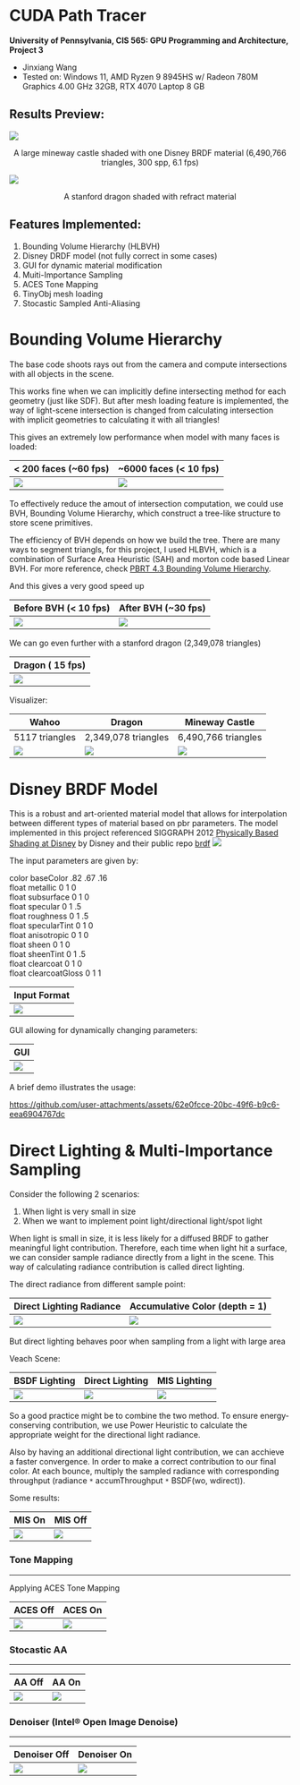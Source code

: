 # CUDA Path Tracer

**University of Pennsylvania, CIS 565: GPU Programming and Architecture, Project 3**

- Jinxiang Wang
- Tested on: Windows 11, AMD Ryzen 9 8945HS w/ Radeon 780M Graphics 4.00 GHz 32GB, RTX 4070 Laptop 8 GB

## Results Preview:

![](results/Cover/CoverDenoisedMIS.png)

<p align="center">A large mineway castle shaded with one Disney BRDF material (6,490,766 triangles, 300 spp, 6.1 fps)</p>

![](results/RefractDragon.png)

<p align="center">A stanford dragon shaded with refract material</p>

## Features Implemented:

1. Bounding Volume Hierarchy (HLBVH)
2. Disney DRDF model (not fully correct in some cases)
3. GUI for dynamic material modification
4. Muiti-Importance Sampling
5. ACES Tone Mapping
6. TinyObj mesh loading
7. Stocastic Sampled Anti-Aliasing

# Bounding Volume Hierarchy

The base code shoots rays out from the camera and compute intersections with all objects in the scene.

This works fine when we can implicitly define intersecting method for each geometry (just like SDF). But after mesh loading feature is implemented, the way of light-scene intersection is changed from calculating
intersection with implicit geometries to calculating it with all triangles!

This gives an extremely low performance when model with many faces is loaded:

| < 200 faces (~60 fps)            | ~6000 faces (< 10 fps)          |
| -------------------------------- | ------------------------------- |
| ![](results/BVH/simplescene.png) | ![](results/BVH/marioScene.png) |

To effectively reduce the amout of intersection computation, we could use BVH, Bounding Volume Hierarchy, which construct
a tree-like structure to store scene primitives.

The efficiency of BVH depends on how we build the tree. There are many ways to segment triangls, for this project, I used HLBVH, which is a combination of Surface Area Heuristic (SAH) and morton code based Linear BVH. For more reference, check [PBRT 4.3 Bounding Volume Hierarchy](https://pbr-book.org/3ed-2018/Primitives_and_Intersection_Acceleration/Bounding_Volume_Hierarchies).

And this gives a very good speed up

| Before BVH (< 10 fps)           | After BVH (~30 fps)           |
| ------------------------------- | ----------------------------- |
| ![](results/BVH/marioScene.png) | ![](results/BVH/AfterBVH.png) |

We can go even further with a stanford dragon (2,349,078 triangles)

| Dragon ( 15 fps)            |
| --------------------------- |
| ![](results/BVH/Dragon.png) |

Visualizer:

| Wahoo                    | Dragon                         | Mineway Castle                |
| ------------------------ | ------------------------------ | ----------------------------- |
| 5117 triangles           | 2,349,078 triangles            | 6,490,766 triangles           |
| ![](results/BVH/BVH.png) | ![](results/BVH/DragonBVH.png) | ![](results/BVH/CoverBVH.png) |

# Disney BRDF Model

This is a robust and art-oriented material model that allows for interpolation between different types of material based on pbr parameters. The model implemented in this project referenced SIGGRAPH 2012 [Physically Based Shading at Disney](https://media.disneyanimation.com/uploads/production/publication_asset/48/asset/s2012_pbs_disney_brdf_notes_v3.pdf) by Disney and their public repo [brdf](https://github.com/wdas/brdf/tree/main)
![](results/DisneyBRDF/presentation.png)

The input parameters are given by:

color baseColor .82 .67 .16  
float metallic 0 1 0  
float subsurface 0 1 0  
float specular 0 1 .5  
float roughness 0 1 .5  
float specularTint 0 1 0  
float anisotropic 0 1 0  
float sheen 0 1 0  
float sheenTint 0 1 .5  
float clearcoat 0 1 0  
float clearcoatGloss 0 1 1

| Input Format
| ------------------------------------- |
| ![](results/DisneyBRDF/jsonInput.png) |

GUI allowing for dynamically changing parameters:

| GUI                             |
| ------------------------------- |
| ![](results/DisneyBRDF/GUI.png) |

A brief demo illustrates the usage:

https://github.com/user-attachments/assets/62e0fcce-20bc-49f6-b9c6-eea6904767dc

# Direct Lighting & Multi-Importance Sampling

Consider the following 2 scenarios:

1. When light is very small in size
2. When we want to implement point light/directional light/spot light

When light is small in size, it is less likely for a diffused BRDF to gather meaningful light contribution.
Therefore, each time when light hit a surface, we can consider sample radiance directly from a light in the scene.
This way of calculating radiance contribution is called direct lighting.

The direct radiance from different sample point:

| Direct Lighting Radiance        | Accumulative Color (depth = 1)  |
| ------------------------------- | ------------------------------- |
| ![](results/MIS/DIRadiance.png) | ![](results/MIS/accumColor.png) |

But direct lighting behaves poor when sampling from a light with large area

Veach Scene:

| BSDF Lighting                | Direct Lighting            | MIS Lighting                  |
| ---------------------------- | -------------------------- | ----------------------------- |
| ![](results/MIS/MISBSDF.png) | ![](results/MIS/MISDI.png) | ![](results/MIS/MISVeach.png) |

So a good practice might be to combine the two method. To ensure energy-conserving contribution, we use Power Heuristic to calculate the appropriate weight for the directional light radiance.

Also by having an additional directional light contribution, we can acchieve a faster convergence. In order to make a correct contribution to our final color. At each bounce, multiply the sampled radiance with corresponding throughput (radiance `*` accumThroughput `*` BSDF(wo, wdirect)).

Some results:

| MIS On                     | MIS Off                     |
| -------------------------- | --------------------------- |
| ![](results/MIS/MISOn.png) | ![](results/MIS/MISOff.png) |

### Tone Mapping

---

Applying ACES Tone Mapping

| ACES Off                      | ACES On                      |
| ----------------------------- | ---------------------------- |
| ![](results/ACES/ACESOff.png) | ![](results/ACES/ACESOn.png) |

### Stocastic AA

---

| AA Off                     | AA On                    |
| -------------------------- | ------------------------ |
| ![](results//beforeAA.png) | ![](results/afterAA.png) |

### Denoiser (Intel® Open Image Denoise)

---

| Denoiser Off                          | Denoiser On                             |
| ------------------------------------- | --------------------------------------- |
| ![](results/Cover/CoverNoDenoise.png) | ![](results/Cover/CoverDenoisedMIS.png) |
